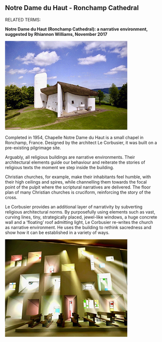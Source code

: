 ## Notre Dame du Haut - Ronchamp Cathedral

RELATED TERMS: 

**Notre Dame du Haut (Ronchamp Cathedral): a narrative environment, suggested by Rhiannon Williams, November 2017**

![Ronchamp1](Ronchamp1.jpg)

Completed in 1954, Chapelle Notre Dame du Haut is a small chapel in Ronchamp, France. Designed by the architect Le Corbusier, it was built on a pre-existing pilgrimage site.

Arguably, all religious buildings are narrative environments. Their architectural elements guide our behaviour and reiterate the stories of religious texts the moment we step inside the building.

Christian churches, for example, make their inhabitants feel humble, with their high ceilings and spires, while channelling them towards the focal point of the pulpit where the scriptural narratives are delivered. The floor plan of many Christian churches is cruciform, reinforcing the story of the cross.

Le Corbusier provides an additional layer of narrativity by subverting religious architectural norms. By purposefully using elements such as vast, curving lines, tiny, strategically placed, jewel-like windows, a huge concrete wall and a ‘floating’ roof admitting light, Le Corbusier re-writes the church as narrative environment. He uses the building to rethink sacredness and show how it can be established in a variety of ways.

![Ronchamp2](Ronchamp2.jpg)

